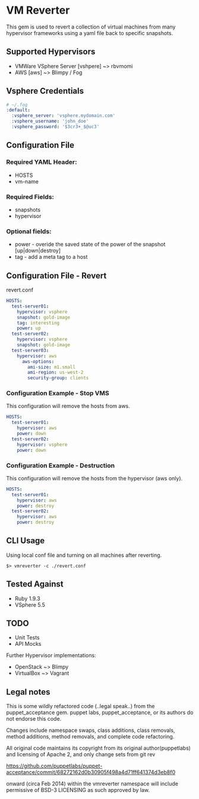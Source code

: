 # VM Reverter

This gem is used to revert a collection of virtual machines from many hypervisor frameworks using a yaml file back to specific snapshots.

## Supported Hypervisors

* VMWare VSphere Server [vshpere] ~> rbvmomi
* AWS [aws] ~> Blimpy / Fog

## Vsphere Credentials

```yaml
# ~/.fog
:default:
  :vsphere_server: 'vsphere.mydomain.com'
  :vsphere_username: 'john_doe'
  :vsphere_password: '$3cr3+_$@uc3'
```
## Configuration File

### Required YAML Header:

* HOSTS
* vm-name 

### Required Fields:

* snapshots
* hypervisor

### Optional fields:

* power - overide the saved state of the power of the snapshot [up|down|destroy]
* tag - add a meta tag to a host

## Configuration File - Revert

revert.conf

```yaml
HOSTS:
  test-server01:
    hypervisor: vsphere
    snapshot: gold-image
    tag: interesting
    power: up
  test-server02:
    hypervisor: vsphere
    snapshot: gold-image
  test-server03:
    hypervisor: aws
      aws-options:
        ami-size: m1.small
        ami-region: us-west-2
        security-group: clients
```


### Configuration Example - Stop VMS

This configuration will remove the hosts from aws.

```yaml
HOSTS:
  test-server01:
    hypervisor: aws
    power: down
  test-server02:
    hypervisor: vsphere
    power: down
```


### Configuration Example - Destruction

This configuration will remove the hosts from the hypervisor (aws only).

```yaml
HOSTS:
  test-server01:
    hypervisor: aws
    power: destroy
  test-server02:
    hypervisor: aws
    power: destroy
```

## CLI Usage

Using local conf file and turning on all machines after reverting.

```
$> vmreverter -c ./revert.conf 
```
## Tested Against

* Ruby 1.9.3
* VSphere 5.5

## TODO

* Unit Tests
* API Mocks

Further Hypervisor implementations:

* OpenStack ~> Blimpy
* VirtualBox ~> Vagrant


## Legal notes

This is some wildly refactored code (..legal speak..) from the puppet_acceptance gem. puppet labs, puppet_acceptance, or its authors do not endorse this code.

Changes include namespace swaps, class additions, class removals, method additions, method removals, and complete code refactoring.

All original code maintains its copyright from its original author(puppetlabs) and licensing of Apache 2, and only change sets from git rev 

https://github.com/puppetlabs/puppet-acceptance/commit/68272162d0b30905f498a4d71ff641374d3eb8f0

onward (circa Feb 2014) within the vmreverter namespace will include permissive of BSD-3 LICENSING as such approved by law. 
